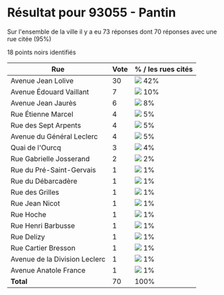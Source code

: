 # Résultat pour 93055 - Pantin

Sur l'ensemble de la ville il y a eu 73 réponses dont 70 réponses avec une rue citée (95%)

18 points noirs identifiés

| Rue | Vote | % / les rues cités|
|-----|------|-------------------|
| Avenue Jean Lolive | 30 | <img src="../../img/bar_42.gif" />&nbsp;42%|
| Avenue Édouard Vaillant | 7 | <img src="../../img/bar_10.gif" />&nbsp;10%|
| Avenue Jean Jaurès | 6 | <img src="../../img/bar_8.gif" />&nbsp;8%|
| Rue Étienne Marcel | 4 | <img src="../../img/bar_5.gif" />&nbsp;5%|
| Rue des Sept Arpents | 4 | <img src="../../img/bar_5.gif" />&nbsp;5%|
| Avenue du Général Leclerc | 4 | <img src="../../img/bar_5.gif" />&nbsp;5%|
| Quai de l'Ourcq | 3 | <img src="../../img/bar_4.gif" />&nbsp;4%|
| Rue Gabrielle Josserand | 2 | <img src="../../img/bar_2.gif" />&nbsp;2%|
| Rue du Pré-Saint-Gervais | 1 | <img src="../../img/bar_1.gif" />&nbsp;1%|
| Rue du Débarcadère | 1 | <img src="../../img/bar_1.gif" />&nbsp;1%|
| Rue des Grilles | 1 | <img src="../../img/bar_1.gif" />&nbsp;1%|
| Rue Jean Nicot | 1 | <img src="../../img/bar_1.gif" />&nbsp;1%|
| Rue Hoche | 1 | <img src="../../img/bar_1.gif" />&nbsp;1%|
| Rue Henri Barbusse | 1 | <img src="../../img/bar_1.gif" />&nbsp;1%|
| Rue Delizy | 1 | <img src="../../img/bar_1.gif" />&nbsp;1%|
| Rue Cartier Bresson | 1 | <img src="../../img/bar_1.gif" />&nbsp;1%|
| Avenue de la Division Leclerc | 1 | <img src="../../img/bar_1.gif" />&nbsp;1%|
| Avenue Anatole France | 1 | <img src="../../img/bar_1.gif" />&nbsp;1%|
| **Total** | 70 | 100%|
